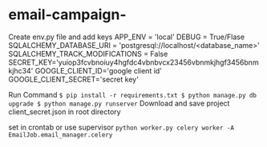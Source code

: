 # email-campaign-
Create env.py file and add keys
	APP_ENV = 'local'
	DEBUG = True/Flase
	SQLALCHEMY_DATABASE_URI = 'postgresql://localhost/<database_name>'
	SQLALCHEMY_TRACK_MODIFICATIONS = False
	SECRET_KEY='yuiop3fcvbnoiuy4hgfdc4vbnbvcx23456vbnmkjhgf3456bnmkjhc34'
	GOOGLE_CLIENT_ID='google client id'
	GOOGLE_CLIENT_SECRET='secret key'

Run Command
	```
	$ pip install -r requirements.txt
	$ python manage.py db upgrade
	$ python manage.py runserver
	```
Download and save project client_secret.json in root directory

set in crontab or use supervisor
	```
	python worker.py
	celery worker -A EmailJob.email_manager.celery
	```
